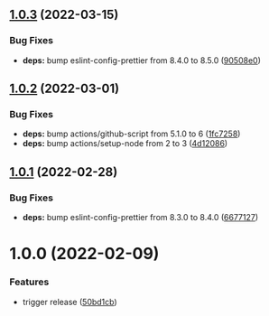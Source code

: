 ## [1.0.3](https://github.com/felix-kaestner/eslint-config/compare/v1.0.2...v1.0.3) (2022-03-15)


### Bug Fixes

* **deps:** bump eslint-config-prettier from 8.4.0 to 8.5.0 ([90508e0](https://github.com/felix-kaestner/eslint-config/commit/90508e057b9e74f63b8742c3d2a8f8d0049a34a5))

## [1.0.2](https://github.com/felix-kaestner/eslint-config/compare/v1.0.1...v1.0.2) (2022-03-01)


### Bug Fixes

* **deps:** bump actions/github-script from 5.1.0 to 6 ([1fc7258](https://github.com/felix-kaestner/eslint-config/commit/1fc72589c49d4b2ace6305f13215a13a3340380f))
* **deps:** bump actions/setup-node from 2 to 3 ([4d12086](https://github.com/felix-kaestner/eslint-config/commit/4d1208669db18729718d7a73363b6b5863f9b00d))

## [1.0.1](https://github.com/felix-kaestner/eslint-config/compare/v1.0.0...v1.0.1) (2022-02-28)


### Bug Fixes

* **deps:** bump eslint-config-prettier from 8.3.0 to 8.4.0 ([6677127](https://github.com/felix-kaestner/eslint-config/commit/6677127718dc7c6770d160805efc4aea191bc26c))

# 1.0.0 (2022-02-09)


### Features

* trigger release ([50bd1cb](https://github.com/felix-kaestner/eslint-config/commit/50bd1cb288550fbaf25b63c0a68fcb2bed067286))
